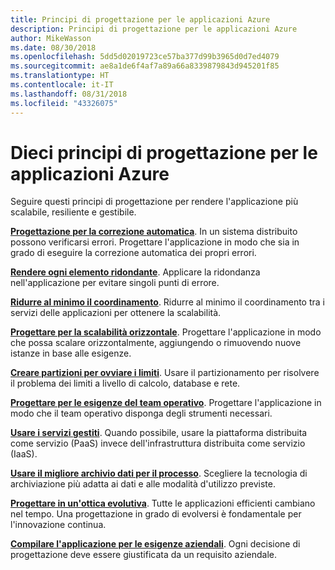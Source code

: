 ```yaml
---
title: Principi di progettazione per le applicazioni Azure
description: Principi di progettazione per le applicazioni Azure
author: MikeWasson
ms.date: 08/30/2018
ms.openlocfilehash: 5dd5d02019723ce57ba377d99b3965d0d7ed4079
ms.sourcegitcommit: ae8a1de6f4af7a89a66a8339879843d945201f85
ms.translationtype: HT
ms.contentlocale: it-IT
ms.lasthandoff: 08/31/2018
ms.locfileid: "43326075"
---
```

# <a name="ten-design-principles-for-azure-applications"></a>Dieci principi di progettazione per le applicazioni Azure

Seguire questi principi di progettazione per rendere l'applicazione più scalabile, resiliente e gestibile. 

**[Progettazione per la correzione automatica](self-healing.md)**. In un sistema distribuito possono verificarsi errori. Progettare l'applicazione in modo che sia in grado di eseguire la correzione automatica dei propri errori.

**[Rendere ogni elemento ridondante](redundancy.md)**. Applicare la ridondanza nell'applicazione per evitare singoli punti di errore.
 
**[Ridurre al minimo il coordinamento](minimize-coordination.md)**. Ridurre al minimo il coordinamento tra i servizi delle applicazioni per ottenere la scalabilità.
 
**[Progettare per la scalabilità orizzontale](scale-out.md)**. Progettare l'applicazione in modo che possa scalare orizzontalmente, aggiungendo o rimuovendo nuove istanze in base alle esigenze.

**[Creare partizioni per ovviare i limiti](partition.md)**. Usare il partizionamento per risolvere il problema dei limiti a livello di calcolo, database e rete.

**[Progettare per le esigenze del team operativo](design-for-operations.md)**. Progettare l'applicazione in modo che il team operativo disponga degli strumenti necessari.

**[Usare i servizi gestiti](managed-services.md)**. Quando possibile, usare la piattaforma distribuita come servizio (PaaS) invece dell'infrastruttura distribuita come servizio (IaaS).

**[Usare il migliore archivio dati per il processo](use-the-best-data-store.md)**. Scegliere la tecnologia di archiviazione più adatta ai dati e alle modalità d'utilizzo previste. 
 
**[Progettare in un'ottica evolutiva](design-for-evolution.md)**. Tutte le applicazioni efficienti cambiano nel tempo. Una progettazione in grado di evolversi è fondamentale per l'innovazione continua.

**[Compilare l'applicazione per le esigenze aziendali](build-for-business.md)**. Ogni decisione di progettazione deve essere giustificata da un requisito aziendale.

